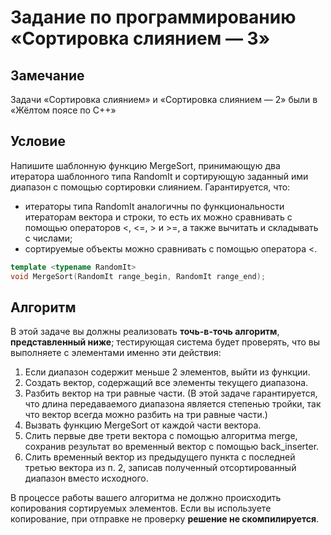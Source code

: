 # Задание по программированию «Сортировка слиянием — 3»

## Замечание ##

Задачи «Сортировка слиянием» и «Сортировка слиянием — 2» были в «Жёлтом поясе по С++»

## Условие ##

Напишите шаблонную функцию MergeSort, принимающую два итератора шаблонного типа RandomIt и сортирующую заданный ими диапазон с помощью сортировки слиянием. Гарантируется, что:
- итераторы типа RandomIt аналогичны по функциональности итераторам вектора и строки, то есть их можно сравнивать с помощью операторов <, <=, > и >=, а также вычитать и складывать с числами;
- сортируемые объекты можно сравнивать с помощью оператора <.
```cpp
template <typename RandomIt>
void MergeSort(RandomIt range_begin, RandomIt range_end);
```

## Алгоритм ##

В этой задаче вы должны реализовать **точь-в-точь алгоритм**, **представленный ниже**; тестирующая система будет проверять, что вы выполняете с элементами именно эти действия:
1. Если диапазон содержит меньше 2 элементов, выйти из функции.
2. Создать вектор, содержащий все элементы текущего диапазона.
3. Разбить вектор на три равные части. (В этой задаче гарантируется, что длина передаваемого диапазона является степенью тройки, так что вектор всегда можно разбить на три равные части.)
4. Вызвать функцию MergeSort от каждой части вектора.
5. Слить первые две трети вектора с помощью алгоритма merge, сохранив результат во временный вектор с помощью back_inserter.
6. Слить временный вектор из предыдущего пункта с последней третью вектора из п. 2, записав полученный отсортированный диапазон вместо исходного.

В процессе работы вашего алгоритма не должно происходить копирования сортируемых элементов. Если вы используете копирование, при отправке не проверку **решение не скомпилируется**.

